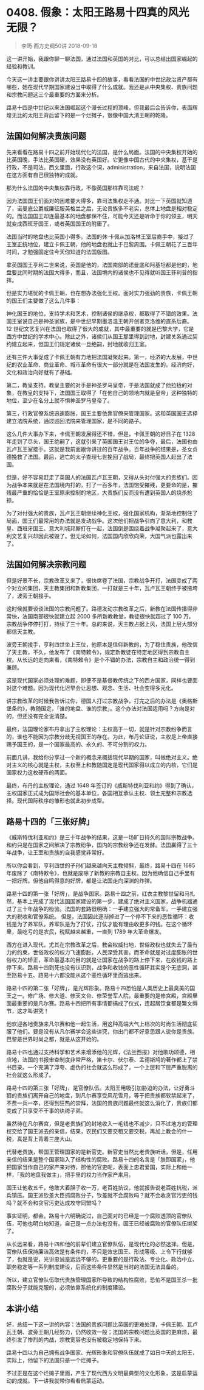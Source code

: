 # 0408. 假象：太阳王路易十四真的风光无限？
> 李筠·西方史纲50讲
2018-09-18

这一讲开始，我跟你聊一聊法国，通过法国和英国的对比，可以总结出国家崛起的经验和教训。

今天这一讲主要跟你讲讲太阳王路易十四的故事，看看法国的中世纪政治资产都有哪些，她在现代早期国家建设当中取得了什么成就。我还是从中央集权、贵族问题和宗教问题这三个最重要的方面来分析。

路易十四是中世纪以来法国崛起这个漫长过程的顶峰，但我最后会告诉你，表面辉煌无比的太阳王背后留下的是一个烂摊子，很像中国大清王朝的乾隆。

## 法国如何解决贵族问题
先来看看在路易十四之前开始现代化的法国，是什么局面。法国的中央集权开始的比英国晚，手法比英国硬，效果没有英国好。它更像中国古代的中央集权，基干是行政，不是司法。西文里面，行政这个词，administration，来自法国，说明法国在这方面有自己很独特的成就。

那为什么法国的中央集权靠行政，不像英国那样靠司法呢？

因为法国国王们面对的困难要大得多，靠司法集权走不通。对比一下英国就知道了，诺曼底公爵威廉征服英格兰之后，无论贵族多不老实，总体上地盘是相对稳定的。而法国国王却连最基本的地盘都保不住，可能今天还是听命于你的领主，明天就变成西班牙国王，或者英国国王的附庸了。

法国当时的地盘也比英国小得多。法国的休·卡佩从加洛林王室后裔手中，接过了王室正统地位，建立卡佩王朝，他的地盘也就止于巴黎周围。卡佩王朝花了三百年时间，才勉强固定住今天你知道的法国版图。

拿英国国王亨利二世来说，英国是他的，法国南部的诺曼底和阿基坦都是他的，地盘要比同时期的法国大得多，而且，法国境内的诸侯也不见得就听国王菲利普的指挥。

但是实力堪忧的卡佩王朝，也在想办法强化王权。面对实力强劲的贵族，卡佩王朝的国王们主要做了这么几件事：

神化国王的地位，支持学术和艺术，控制诸侯的继承权，都取得了不错的效果。法国王室说自己是神圣家族，是中世纪早期墨洛温王朝开创者克洛维的直系后裔。12 世纪文艺复兴在法国也取得了很大的成就，其中最重要的就是巴黎大学，它是西方中世纪的学术中心。除此之外，诸侯们从国王那里得到封地，封建关系通过契约建立起来，但国王们规定诸侯一旦绝嗣，封地就收归王室。

还有三件大事促成了卡佩王朝有力地把法国凝聚起来。第一，经济的大发展，中世纪的农业革命、商业革命、城市革命有很大一部分就是在法国发生的。经济向好，文化和政治向好就有了基础。

第二，教皇支持。教皇主要的对手是神圣罗马皇帝，于是法国就成了他拉拢的对象，在教皇的支持下，法国国王取得了「在他自己的领地内就是皇帝」这种独特的地位，至少在名分上就不惧神圣罗马皇帝了。

第三，行政官僚系统迅速膨胀，国王主要依靠官僚来管理国家。这和英国国王选择建立法院系统，通过巡回法院来管理国家，是不同的路子。

这么几件大事办下来，卡佩王朝发展得还不错，但是，卡佩王朝的好日子在 1328 年走到了尽头，国王绝嗣了，这就引来了英国国王对王位的争夺，最后，法国也由瓦卢瓦王室接手。这就是我前面跟你讲过的百年战争。百年战争的结果是，圣女贞德挽救了法国。最后，逃亡的太子查理七世挽回了战局，最终把英国人赶出了法国。

但是，好不容易赶走了英国人的法国瓦卢瓦王朝，又得从头对付强大的贵族们。因为战争本来就是在法国境内打的，打了一百多年，法国饱受摧残，更要命的是，摧残最严重的恰恰是王室原来控制的地区，大贵族们反而没有遭到英国人的烧杀抢掠。

为了对付强大的贵族，瓦卢瓦王朝继续神化王权，强化国家机构，渐渐地控制住了局面，国王们最常用的办法就是发动战争。这次他们把战争引向了意大利，和教皇、西班牙国王、意大利城邦厮打在一起，法国倒是围绕着战争凝聚起来了，意大利文艺复兴却因此被毁了。但无论如何，法国国内欣欣向荣，大国气派也露出来了。

## 法国如何解决宗教问题
但是好景不长，宗教改革又来了，很快席卷了法国，宗教战争开打，法国变成了两个对立的集团，天主教集团和新教集团，一打就是三十年，瓦卢瓦王朝终于被拖垮了，波旁王朝接手。

这时候就要谈谈法国的宗教问题了。路德发动宗教改革之后，新教在法国传播得非常快，法国南部很快就建立起 2000 多所新教教堂，教徒很快就超过了 100 万。宗教战争停停打打，持续了三十年。总的来说，天主教占据上风，法国上层大部分都信天主教。

波旁王朝接手，亨利四世坐上王位，他原本是信仰新教的，为了稳住贵族，他改信了天主教，不久，他发布了《南特敕令》，规定新教徒在特定地区得到宗教自主权。从长远的走向来看，《南特敕令》是个不错的办法，宗教自主和政治统一得到兼顾。

这是现代国家必须处理的难题，即便不是基督教传统之下的西方国家，同样也要面对这个难题。因为现代化迟早会让思想、观念、生活、社会变得多元化。

讲宗教改革的时候我告诉过你，德国人打过宗教战争，打完之后的办法是《奥格斯堡条约》，教随国定，「谁的地盘、谁的宗教」。这个办法对法国适用吗？方向是对的，但还没有完全说清楚。

最终，法国理论家布丹拿出了主权理论：主权高于一切，就是针对宗教纷争而言的，谁也不能因为宗教分歧无视国王的存在。为此，布丹论证说，主权是上帝直接赐予国王的，是一个国家最高的、永久的、不可分割的权力。

前面几讲，我给你分享过一个新的概念来概括现代早期的国家，叫做绝对主义。绝对主义的核心就是主权，主权至上和教随国定是现代国家得以成立的内核，它们是国家权力这枚硬币的两面。

最终，布丹的主权理论，通过 1648 年签订的《威斯特伐利亚和约》得到了确认，主权国家正式成为国际社会的基本单位，各国相互承认主权、领土完整和宗教选择。现代国际秩序的雏形也就此初步成型。

## 路易十四的「三张好牌」
《威斯特伐利亚和约》是三十年战争的结果，这是一场旷日持久的国际宗教战争。和约只是在国家之间解决了宗教纷争，国内的宗教纷争还在发酵。法国赢得了三十年战争，让王室和贵族的自我感觉非常好。

所以你会看到，亨利四世的子孙们越来越向天主教倾斜，最终，路易十四在 1685 年废除了《南特敕令》，也就是废除了新教的宗教自主权。因为他确信自己手里有一把好牌。但他自鸣得意的好牌，都是让法国走向深渊的炸弹。

路易十四的第一张「好牌」，是战争国家。路易十四之前，红衣主教黎世留和马扎然，基本上完成了现代法国国家建设的第一步，建成了绝对主义国家，战争机器通过了三十年战争的检验。法国的套路很明确：一手建立强大的常备军，一手建立强大的税收和官僚系统。
但是，法国因此逐渐掉进了一个停不下来的恶性循环：收钱是为了养军队，养军队是为了打仗，打仗才能有理由收更多的钱。在这个循环里，最吃亏的是农民，税赋越来越重，一直到 1789 年大革命爆发。

西方在进入现代，尤其在宗教改革之后，教会权威扫地，世俗政权也就失去了最有力的约束，世俗政权的权力飞速膨胀，人民深受其害。而革命就是对过度膨胀的世俗权力的矫正，革命最基本的目的就是让国家在战争的路上停下来，在收钱的路上停下来。路易十四到死也没有认识到，战争和收钱的恶性循环其实是个无底洞，甚至路易十五、路易十六都没能从这个恶性循环里面逃出来。

路易十四的第二张「好牌」，是光辉形象。路易十四恐怕是人类历史上最臭美的国王之一。修广场、修大道、修天文台、修荣誉军人院，最重要的是修宫殿，宫殿里面最重要的是凡尔赛。路易十四把所有事情都搞成了仪式，连起居饮食都是繁文缛节，这才叫讲究！

他欢迎各地贵族来凡尔赛和他一起生活，用这种高端大气上档次的时尚生活彻底征服了他们。要是没有从凡尔赛学会这些讲究，你出门都不好意思跟人说你是贵族。巴黎是世界时尚之都，就是从这开始的。

路易十四也通过支持科学和艺术来增添他的光辉，《法兰西报》对他歌功颂德，相应地，法国的书报审查制度非常严格，笛卡尔、伏尔泰、孟德斯鸠的著作都上了禁书目录。一个充满了浮夸、虚伪的社会就这么形成了，一个上层和下层严重脱离的社会就这么形成了。 

路易十四的第三张「好牌」，是官僚队伍。太阳王用吸引加胁迫的办法，让好勇斗狠的贵族们离开自己的地盘，到凡尔赛享受风花雪月，等于把贵族都软禁起来了，不费一兵一卒，还得到狂热的崇拜，法国的贵族问题最终就这么消化了，贵族们都变成了只享受不干事的纨绔子弟。

虽然待在凡尔赛宫，但是老贵族们的封地收入一毛钱也不减少，只不过地方的管理权交给了国王派去的亲信，结果，农民们又要交租又要交税，再加上教会的什一税，真是背上背着三座大山。

代替老贵族，帮国王管理国家的是新官吏。新官吏当然比老贵族听话，但是，任用亲信的结果是整个国家陷入了结构性的腐败。路易十四的名言是「朕即国家」，他把国家当作自己的家产来对待，那他的官吏呢，表面上忠君爱国，实际上和他一样，「我的地盘我做主」，把手里的权力当作家产来用。

国王让他收五千，他敢大着胆子收一万，老百姓抗议，他就报告说老百姓抗税，派兵镇压。国王派钦差大臣抓腐败分子，钦差就不会腐败吗？就不会收贪官污吏的钱吗？就不会和贪官污吏达成攻守同盟吗？

事实证明，都会。路易十六明确说过，自己面对的已经是一个腐败透顶的官僚队伍，可他也明白地知道，自己是一点办法也没有。国王已经被腐败的官僚队伍绑架了。

从长远来看，路易十四和他的前辈们建立官僚队伍，是现代化的必然选择。但是，官僚队伍保持廉洁高效是有条件的，不只是效忠国王、形成等级、上令下行就够了，也就是说，光讲忠诚是远远不够的。更重要的是行政法、专业化、政治中立、职务稳定等一系列制度建设，后面这些条件显然是当时的法国无法具备的。

所以，建立官僚队伍取代贵族管理国家所导致的结构性腐败，恐怕不是国王杀一批腐败分子就能克服的，必须依靠系统化的制度建设。

## 本讲小结
好，总结一下这一讲的内容：法国的贵族问题比英国的更难处理，卡佩王朝、瓦卢瓦王朝、波旁王朝几经努力，仍然收效一般；法国的宗教问题比英国的更麻烦，最终引发了惨烈的内战，宗教宽容也没有被稳定地保持下来。

路易十四以为自己拥有战争国家、光辉形象和官僚队伍就成了如日中天的太阳王，实际上，他留下的法国只是一个烂摊子。

不过正是在这个烂摊子里面，产生了现代西方文明最典型的文化形象，这是启蒙运动的成就。下一讲我就带你看看启蒙运动。

